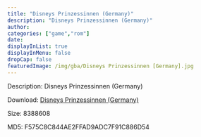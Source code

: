 ```yaml
---
title: "Disneys Prinzessinnen (Germany)"
description: "Disneys Prinzessinnen (Germany)"
author: 
categories: ["game","rom"]
date: 
displayInList: true
displayInMenu: false
dropCap: false
featuredImage: /img/gba/Disneys Prinzessinnen [Germany].jpg
---
```


Description: Disneys Prinzessinnen (Germany)

Download: <a style="text-decoration:underline;" href="https://mega.nz/#!eDBgEQyS!iVdO1_8iudXyELTSYakXoELxMZhPW7EGx4-wrQTfV8U" target = "_blank" rel = "nofollow" > Disneys Prinzessinnen (Germany)</a>

Size: 8388608

MD5: F575C8C844AE2FFAD9ADC7F91C886D54

